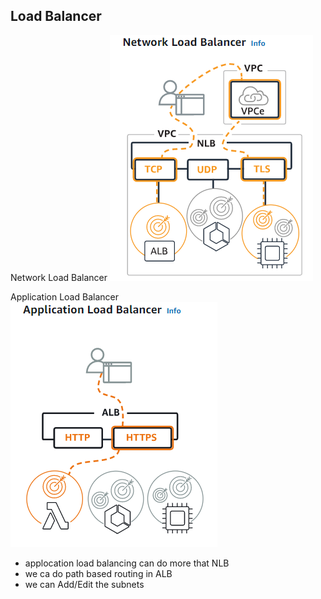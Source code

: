 ## Load Balancer  

Network Load Balancer 
![](2022-08-09-11-33-18.png)

Application Load Balancer 
![](2022-08-09-11-34-21.png)
- applocation load balancing can do more that NLB 
- we ca do path based routing in ALB 
- we can Add/Edit the subnets 
